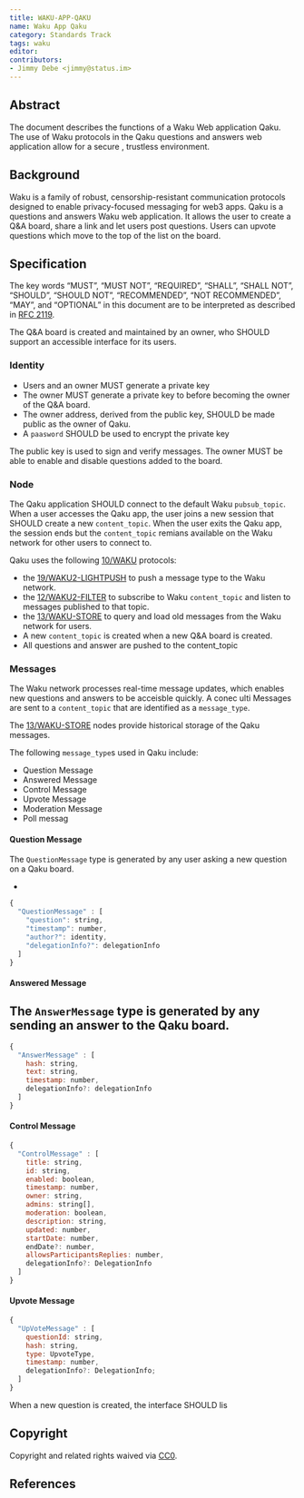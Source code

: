 ```yaml
---
title: WAKU-APP-QAKU
name: Waku App Qaku
category: Standards Track
tags: waku
editor: 
contributors: 
- Jimmy Debe <jimmy@status.im>
---
```


## Abstract

The document describes the functions of a Waku Web application Qaku.
The use of Waku protocols in the Qaku questions and
answers web application allow for a secure , trustless environment.

## Background

Waku is a family of robust,
censorship-resistant communication protocols designed to enable privacy-focused messaging for web3 apps.
Qaku is a questions and answers Waku web application.
It allows the user to create a Q&A board,
share a link and let users post questions.
Users can upvote questions which move to the top of the list on the board.

## Specification

The key words “MUST”, “MUST NOT”, “REQUIRED”, “SHALL”, “SHALL NOT”, “SHOULD”,
“SHOULD NOT”, “RECOMMENDED”, “NOT RECOMMENDED”, “MAY”, and
“OPTIONAL” in this document are to be interpreted as described in [RFC 2119](https://www.ietf.org/rfc/rfc2119.txt).

The Q&A board is created and maintained by an owner,
who SHOULD support an accessible interface for its users.

### Identity

- Users and an owner MUST generate a private key
- The owner MUST generate a private key to before becoming the owner of the Q&A board.
- The owner address, derived from the public key, SHOULD be made public as the owner of Qaku.
- A `paasword` SHOULD be used to encrypt the private key

The public key is used to sign and verify messages.
The owner MUST be able to enable and disable questions added to the board.

### Node

The Qaku application SHOULD connect to the default Waku `pubsub_topic`.
When a user accesses the Qaku app, 
the user joins a new session that SHOULD create a new `content_topic`.
When the user exits the Qaku app, 
the session ends but the `content_topic` remians available on the Waku network for other users to connect to.

Qaku uses the following [10/WAKU]() protocols:

- the [19/WAKU2-LIGHTPUSH](https://github.com/vacp2p/rfc-index/blob/main/waku/standards/core/19/lightpush.md) to push a message type to the Waku network.
- the [12/WAKU2-FILTER]() to subscribe to Waku `content_topic` and listen to messages published to that topic.
- the [13/WAKU-STORE]() to query and load old messages from the Waku network for users.
- A new `content_topic` is created when a new Q&A board is created.
- All questions and answer are pushed to the content_topic

### Messages

The Waku network processes real-time message updates, which enables new questions and
answers to be acceisble quickly. 
A conec ulti
Messages are sent to a `content_topic` that are identified as a `message_type`.

The [13/WAKU-STORE]() nodes provide historical storage of the Qaku messages.

The following `message_type`s used in Qaku include:

- Question Message
- Answered Message
- Control Message
- Upvote Message
- Moderation Message
- Poll messag

#### Question Message

The `QuestionMessage` type is generated by any user asking a new question on a Qaku board.

- 


```js
{
  "QuestionMessage" : [
    "question": string,
    "timestamp": number,
    "author?": identity,
    "delegationInfo?": delegationInfo
  ]
}

```

#### Answered Message

The `AnswerMessage` type is generated by any sending an answer to the Qaku board.
- 

```js
{
  "AnswerMessage" : [
    hash: string,
    text: string,
    timestamp: number,
    delegationInfo?: delegationInfo
  ]  
}

```

#### Control Message

```js
{
  "ControlMessage" : [
    title: string,
    id: string,
    enabled: boolean,
    timestamp: number,
    owner: string,
    admins: string[],
    moderation: boolean,
    description: string,
    updated: number,
    startDate: number,
    endDate?: number,
    allowsParticipantsReplies: number,
    delegationInfo?: DelegationInfo
  ]
}

```
#### Upvote Message

```js
{
  "UpVoteMessage" : [
    questionId: string,
    hash: string,
    type: UpvoteType,
    timestamp: number,
    delegationInfo?: DelegationInfo;
  ]
}
```

When a new question is created, the interface SHOULD lis


## Copyright
Copyright and related rights waived via [CC0](https://creativecommons.org/publicdomain/zero/1.0/).

## References

